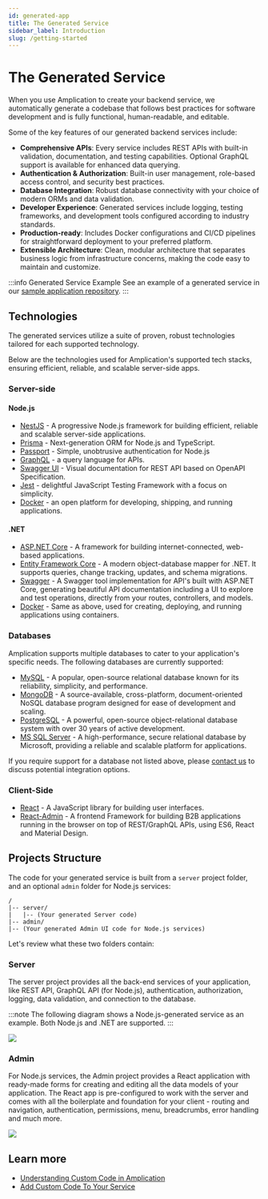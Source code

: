 ```yaml
---
id: generated-app
title: The Generated Service
sidebar_label: Introduction
slug: /getting-started
---
```


# The Generated Service

When you use Amplication to create your backend service, we automatically generate a codebase that follows best practices for software development and is fully functional, human-readable, and editable.

Some of the key features of our generated backend services include:

- **Comprehensive APIs**: Every service includes REST APIs with built-in validation, documentation, and testing capabilities. Optional GraphQL support is available for enhanced data querying.
- **Authentication & Authorization**: Built-in user management, role-based access control, and security best practices.
- **Database Integration**: Robust database connectivity with your choice of modern ORMs and data validation.
- **Developer Experience**: Generated services include logging, testing frameworks, and development tools configured according to industry standards.
- **Production-ready**: Includes Docker configurations and CI/CD pipelines for straightforward deployment to your preferred platform.
- **Extensible Architecture**: Clean, modular architecture that separates business logic from infrastructure concerns, making the code easy to maintain and customize.

:::info Generated Service Example
See an example of a generated service in our [sample application repository](https://github.com/amplication/sample-app).
:::

## Technologies

The generated services utilize a suite of proven, robust technologies tailored for each supported technology.

Below are the technologies used for Amplication's supported tech stacks, ensuring efficient, reliable, and scalable server-side apps.

### Server-side

#### Node.js

- [NestJS](https://nestjs.com/) - A progressive Node.js framework for building efficient, reliable and scalable server-side applications.
- [Prisma](https://www.prisma.io/) - Next-generation ORM for Node.js and TypeScript.
- [Passport](https://www.passportjs.org/) - Simple, unobtrusive authentication for Node.js
- [GraphQL](https://graphql.org/) - a query language for APIs.
- [Swagger UI](https://swagger.io/) - Visual documentation for REST API based on OpenAPI Specification.
- [Jest](https://jestjs.io/) - delightful JavaScript Testing Framework with a focus on simplicity.
- [Docker](https://www.docker.com/) - an open platform for developing, shipping, and running applications.

#### .NET

- [ASP.NET Core](https://dotnet.microsoft.com/en-us/apps/aspnet) - A framework for building internet-connected, web-based applications.
- [Entity Framework Core](https://docs.microsoft.com/en-us/ef/core/) - A modern object-database mapper for .NET. It supports queries, change tracking, updates, and schema migrations.
- [Swagger](https://swagger.io/tools/swagger-ui/) - A Swagger tool implementation for API's built with ASP.NET Core, generating beautiful API documentation including a UI to explore and test operations, directly from your routes, controllers, and models.
- [Docker](https://www.docker.com/) - Same as above, used for creating, deploying, and running applications using containers.

### Databases

Amplication supports multiple databases to cater to your application's specific needs. The following databases are currently supported:

- [MySQL](https://www.mysql.com/) - A popular, open-source relational database known for its reliability, simplicity, and performance.
- [MongoDB](https://www.mongodb.com/) - A source-available, cross-platform, document-oriented NoSQL database program designed for ease of development and scaling.
- [PostgreSQL](https://www.postgresql.org/) - A powerful, open-source object-relational database system with over 30 years of active development.
- [MS SQL Server](https://www.microsoft.com/en-us/sql-server) - A high-performance, secure relational database by Microsoft, providing a reliable and scalable platform for applications.

If you require support for a database not listed above, please [contact us](https://amplication.com/contact-us) to discuss potential integration options.

### Client-Side

- [React](https://reactjs.org/) - A JavaScript library for building user interfaces.
- [React-Admin](https://marmelab.com/react-admin/) - A frontend Framework for building B2B applications running in the browser on top of REST/GraphQL APIs, using ES6, React and Material Design.

## Projects Structure

The code for your generated service is built from a `server` project folder, and an optional `admin` folder for Node.js services:

```
/
|-- server/
|   |-- (Your generated Server code)
|-- admin/
|-- (Your generated Admin UI code for Node.js services)
```

Let's review what these two folders contain:

### Server

The server project provides all the back-end services of your application, like REST API, GraphQL API (for Node.js), authentication, authorization, logging, data validation, and connection to the database.

:::note
The following diagram shows a Node.js-generated service as an example. Both Node.js and .NET are supported.
:::

![](./assets/generated-app/app-components2.jpg)

### Admin

For Node.js services, the Admin project provides a React application with ready-made forms for creating and editing all the data models of your application. The React app is pre-configured to work with the server and comes with all the boilerplate and foundation for your client - routing and navigation, authentication, permissions, menu, breadcrumbs, error handling and much more.

![](./assets/generated-app/admin-ui.png)

## Learn more

- [Understanding Custom Code in Amplication](/custom-code-overview/)
- [Add Custom Code To Your Service](/add-custom-code-to-your-service)
